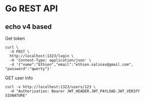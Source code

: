 # Go REST API
## echo v4 based

Get token
```
curl \
  -X POST \
  http://localhost:1323/login \
  -H 'Content-Type: application/json' \
  -d '{"name":"Ethien","email":"ethien.salinas@gmail.com", "password":"qwerty"}'
```

GET user info
```
curl -v http://localhost:1323/users/123 \
  -H "Authorization: Bearer JWT_HEADER.JWT_PAYLOAD.JWT_VERIFY SIGNATURE"
```